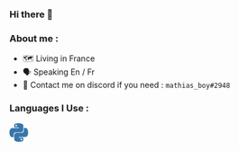 ### Hi there 👋

### About me :
- 🗺️ Living in France
- 🗣️ Speaking En / Fr
- 🤖 Contact me on discord if you need : ```mathias_boy#2948```

### Languages I Use :
<img src = 'https://github.com/tralalax/tralalax/blob/main/img/language/python.svg' width='33'/>

